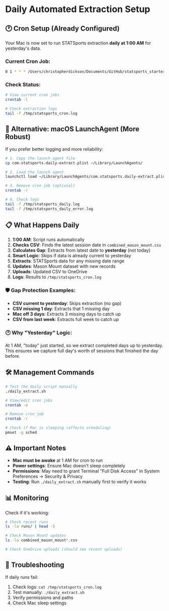 # Daily Automated Extraction Setup

## 🕐 **Cron Setup (Already Configured)**

Your Mac is now set to run STATSports extraction **daily at 1:00 AM** for yesterday's data.

### Current Cron Job:
```bash
0 1 * * * /Users/christopherdickson/Documents/GitHub/statsports_starter/daily_extract.sh
```

### Check Status:
```bash
# View current cron jobs
crontab -l

# Check extraction logs
tail -f /tmp/statsports_cron.log
```

## 🔧 **Alternative: macOS LaunchAgent (More Robust)**

If you prefer better logging and more reliability:

```bash
# 1. Copy the launch agent file
cp com.statsports.daily-extract.plist ~/Library/LaunchAgents/

# 2. Load the launch agent
launchctl load ~/Library/LaunchAgents/com.statsports.daily-extract.plist

# 3. Remove cron job (optional)
crontab -r

# 4. Check logs
tail -f /tmp/statsports_daily.log
tail -f /tmp/statsports_daily_error.log
```

## 📋 **What Happens Daily**

1. **1:00 AM**: Script runs automatically
2. **Checks CSV**: Finds the latest session date in `combined_mason_mount.csv`
3. **Calculates Gap**: Extracts from latest date to **yesterday** (not today)
4. **Smart Logic**: Skips if data is already current to yesterday
5. **Extracts**: STATSports data for any missing date range
6. **Updates**: Mason Mount dataset with new records
7. **Uploads**: Updated CSV to OneDrive
8. **Logs**: Results to `/tmp/statsports_cron.log`

### 🛡️ **Gap Protection Examples:**
- **CSV current to yesterday**: Skips extraction (no gap)
- **CSV missing 1 day**: Extracts that 1 missing day
- **Mac off 3 days**: Extracts 3 missing days to catch up
- **CSV from last week**: Extracts full week to catch up

### 🕐 **Why "Yesterday" Logic:**
At 1 AM, "today" just started, so we extract completed days up to yesterday. This ensures we capture full day's worth of sessions that finished the day before.

## 🛠️ **Management Commands**

```bash
# Test the daily script manually
./daily_extract.sh

# View/edit cron jobs
crontab -e

# Remove cron job
crontab -r

# Check if Mac is sleeping (affects scheduling)
pmset -g sched
```

## ⚠️ **Important Notes**

- **Mac must be awake** at 1 AM for cron to run
- **Power settings**: Ensure Mac doesn't sleep completely
- **Permissions**: May need to grant Terminal "Full Disk Access" in System Preferences → Security & Privacy
- **Testing**: Run `./daily_extract.sh` manually first to verify it works

## 📊 **Monitoring**

Check if it's working:
```bash
# Check recent runs
ls -la runs/ | head -5

# Check Mason Mount updates
ls -la combined_mason_mount*.csv

# Check OneDrive uploads (should see recent uploads)
```

## 🔄 **Troubleshooting**

If daily runs fail:
1. Check logs: `cat /tmp/statsports_cron.log`
2. Test manually: `./daily_extract.sh`
3. Verify permissions and paths
4. Check Mac sleep settings